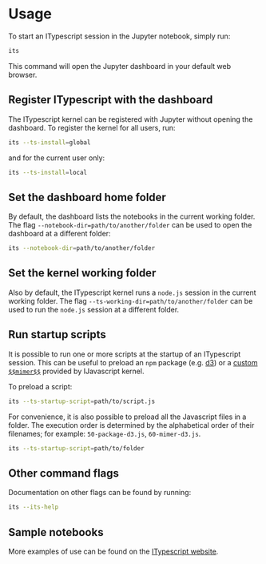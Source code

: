 # Usage

To start an ITypescript session in the Jupyter notebook, simply run:

```sh
its
```

This command will open the Jupyter dashboard in your default web browser.

## Register ITypescript with the dashboard

The ITypescript kernel can be registered with Jupyter without
opening the dashboard. To register the kernel for all users, run:

```sh
its --ts-install=global
```

and for the current user only:

```sh
its --ts-install=local
```

## Set the dashboard home folder

By default, the dashboard lists the notebooks in the current working folder. The
flag `--notebook-dir=path/to/another/folder` can be used to open the dashboard
at a different folder:

```sh
its --notebook-dir=path/to/another/folder
```

## Set the kernel working folder

Also by default, the ITypescript kernel runs a `node.js` session in the current
working folder. The flag `--ts-working-dir=path/to/another/folder` can be used
to run the `node.js` session at a different folder.

## Run startup scripts

It is possible to run one or more scripts at the startup of an ITypescript
session. This can be useful to preload an `npm` package (e.g.
[d3](https://www.npmjs.com/package/d3)) or a [custom
`$$mimer$$`](http://n-riesco.github.io/ijavascript/doc/mimer.ipynb.html) provided by IJavascript kernel.

To preload a script:

```sh
its --ts-startup-script=path/to/script.js
```

For convenience, it is also possible to preload all the Javascript files in a
folder. The execution order is determined by the alphabetical order of their
filenames; for example: `50-package-d3.js`, `60-mimer-d3.js`.

```sh
its --ts-startup-script=path/to/folder
```

## Other command flags

Documentation on other flags can be found by running:

```sh
its --its-help
```

## Sample notebooks

More examples of use can be found on the [ITypescript
website](https://nearbydelta.github.io/itypescript/index.html).
